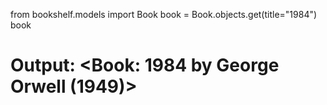 from bookshelf.models import Book
book = Book.objects.get(title="1984")
book
# Output: <Book: 1984 by George Orwell (1949)>

